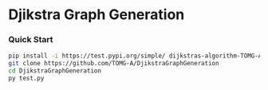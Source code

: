 # Djikstra Graph Generation
### Quick Start
```bash
pip install -i https://test.pypi.org/simple/ dijkstras-algorithm-TOMG-A
git clone https://github.com/TOMG-A/DjikstraGraphGeneration
cd DjikstraGraphGeneration
py test.py
```
